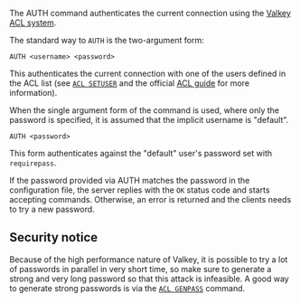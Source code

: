 The AUTH command authenticates the current connection using the [Valkey ACL system](../topics/acl.md).

The standard way to `AUTH` is the two-argument form:

    AUTH <username> <password>

This authenticates the current connection with one of the users
defined in the ACL list (see [`ACL SETUSER`](acl-setuser.md) and the official [ACL guide](../topics/acl.md) for more information).

When the single argument form of the command is used, where only the password is specified,
it is assumed that the implicit username is "default".

    AUTH <password>

This form authenticates against the "default" user's password set with `requirepass`.

If the password provided via AUTH matches the password in the configuration file, the server replies with the `OK` status code and starts accepting commands.
Otherwise, an error is returned and the clients needs to try a new password.

## Security notice

Because of the high performance nature of Valkey, it is possible to try
a lot of passwords in parallel in very short time, so make sure to generate a
strong and very long password so that this attack is infeasible.
A good way to generate strong passwords is via the [`ACL GENPASS`](acl-genpass.md) command.
